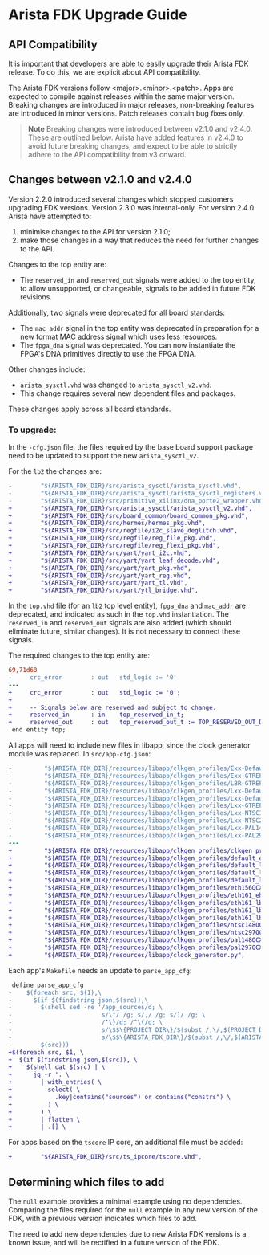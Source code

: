 Arista FDK Upgrade Guide
========================

API Compatibility
---------------------------------

It is important that developers are able to easily upgrade their Arista FDK release.
To do this, we are explicit about API compatibility.

The Arista FDK versions follow \<major\>.\<minor\>.\<patch\>. Apps are expected to compile
against releases within the same major version. Breaking changes are introduced
in major releases, non-breaking features are introduced in minor versions. Patch 
releases contain bug fixes only.

> **Note**
> Breaking changes were introduced between v2.1.0 and v2.4.0. These are outlined below.
> Arista have added features in v2.4.0 to avoid future breaking changes, and expect to
> be able to strictly adhere to the API compatibility from v3 onward.

Changes between v2.1.0 and v2.4.0
---------------------------------

Version 2.2.0 introduced several changes which stopped customers upgrading FDK versions.
Version 2.3.0 was internal-only. For version 2.4.0 Arista have attempted to:

  1. minimise changes to the API for version 2.1.0;
  2. make those changes in a way that reduces the need for further changes to the API.

Changes to the top entity are:
  * The `reserved_in` and `reserved_out` signals were added to the top entity, to allow
    unsupported, or changeable, signals to be added in future FDK revisions.

Additionally, two signals were deprecated for all board standards:
  * The `mac_addr` signal in the top entity was deprecated in preparation for a new format
    MAC address signal which uses less resources.
  * The `fpga_dna` signal was deprecated. You can now instantiate the FPGA's DNA primitives
    directly to use the FPGA DNA.

Other changes include:
  * `arista_sysctl.vhd` was changed to `arista_sysctl_v2.vhd`.
  * This change requires several new dependent files and packages.

These changes apply across all board standards.

### To upgrade:

In the `-cfg.json` file, the files required by the base board support package
need to be updated to support the new `arista_sysctl_v2`.

For the `lb2` the changes are:
```diff
-        "${ARISTA_FDK_DIR}/src/arista_sysctl/arista_sysctl.vhd",
-        "${ARISTA_FDK_DIR}/src/arista_sysctl/arista_sysctl_registers.vhd",
-        "${ARISTA_FDK_DIR}/src/primitive_xilinx/dna_porte2_wrapper.vhd",
+        "${ARISTA_FDK_DIR}/src/arista_sysctl/arista_sysctl_v2.vhd",
+        "${ARISTA_FDK_DIR}/src/board_common/board_common_pkg.vhd",
+        "${ARISTA_FDK_DIR}/src/hermes/hermes_pkg.vhd",
+        "${ARISTA_FDK_DIR}/src/regfile/i2c_slave_deglitch.vhd",
+        "${ARISTA_FDK_DIR}/src/regfile/reg_file_pkg.vhd",
+        "${ARISTA_FDK_DIR}/src/regfile/reg_flexi_pkg.vhd",
+        "${ARISTA_FDK_DIR}/src/yart/yart_i2c.vhd",
+        "${ARISTA_FDK_DIR}/src/yart/yart_leaf_decode.vhd",
+        "${ARISTA_FDK_DIR}/src/yart/yart_pkg.vhd",
+        "${ARISTA_FDK_DIR}/src/yart/yart_reg.vhd",
+        "${ARISTA_FDK_DIR}/src/yart/yart_tl.vhd",
+        "${ARISTA_FDK_DIR}/src/yart/ytl_bridge.vhd",
```

In the `top.vhd` file (for an `lb2` top level entity), `fpga_dna` and `mac_addr` are deprecated,
and indicated as such in the `top.vhd` instantiation. The `reserved_in` and
`reserved_out` signals are also added (which should eliminate future, similar
changes). It is not necessary to connect these signals.

The required changes to the top entity are:
```diff
69,71d68
-     crc_error        : out   std_logic := '0'
---
+     crc_error        : out   std_logic := '0';
+
+     -- Signals below are reserved and subject to change.
+     reserved_in      : in    top_reserved_in_t;
+     reserved_out     : out   top_reserved_out_t := TOP_RESERVED_OUT_DFLT_C
 end entity top;
```

All apps will need to include new files in libapp, since the clock generator module
was replaced. In `src/app-cfg.json`:

```diff
-         "${ARISTA_FDK_DIR}/resources/libapp/clkgen_profiles/Exx-Default-Config.txt",
-         "${ARISTA_FDK_DIR}/resources/libapp/clkgen_profiles/Exx-GTREFCLK0_161-Config.txt",
-         "${ARISTA_FDK_DIR}/resources/libapp/clkgen_profiles/LBR-GTREFCLK0_161-SecRevB-Config.txt",
-         "${ARISTA_FDK_DIR}/resources/libapp/clkgen_profiles/Lxx-Default-Config.txt",
-         "${ARISTA_FDK_DIR}/resources/libapp/clkgen_profiles/Lxx-Default-SRCOCXO-Config.txt",
-         "${ARISTA_FDK_DIR}/resources/libapp/clkgen_profiles/Lxx-GTREFCLK0_161-Config.txt",
-         "${ARISTA_FDK_DIR}/resources/libapp/clkgen_profiles/Lxx-NTSC14835-SRCOCXO-Config.txt",
-         "${ARISTA_FDK_DIR}/resources/libapp/clkgen_profiles/Lxx-NTSC29670-SRCOCXO-Config.txt",
-         "${ARISTA_FDK_DIR}/resources/libapp/clkgen_profiles/Lxx-PAL1485-SRCOCXO-Config.txt",
-         "${ARISTA_FDK_DIR}/resources/libapp/clkgen_profiles/Lxx-PAL297-SRCOCXO-Config.txt",
---
+         "${ARISTA_FDK_DIR}/resources/libapp/clkgen_profiles/clkgen_profiles.json",
+         "${ARISTA_FDK_DIR}/resources/libapp/clkgen_profiles/default_eh_emu_si5345.txt",
+         "${ARISTA_FDK_DIR}/resources/libapp/clkgen_profiles/default_lb2_lyrebird_si5345.txt",
+         "${ARISTA_FDK_DIR}/resources/libapp/clkgen_profiles/default_lb2_malabar_lmk05318b.txt",
+         "${ARISTA_FDK_DIR}/resources/libapp/clkgen_profiles/default_lb2_tamarama_lmk05318.txt",
+         "${ARISTA_FDK_DIR}/resources/libapp/clkgen_profiles/eth156OCXO_lb2_lyrebird_si5345.txt",
+         "${ARISTA_FDK_DIR}/resources/libapp/clkgen_profiles/eth161_eh_emu_si5345.txt",
+         "${ARISTA_FDK_DIR}/resources/libapp/clkgen_profiles/eth161_lb2_lyrebird_si5345.txt",
+         "${ARISTA_FDK_DIR}/resources/libapp/clkgen_profiles/eth161_lb2_malabar_lmk05318b.txt",
+         "${ARISTA_FDK_DIR}/resources/libapp/clkgen_profiles/eth161_lb2_tamarama_lmk05318.txt",
+         "${ARISTA_FDK_DIR}/resources/libapp/clkgen_profiles/ntsc148OCXO_lb2_lyrebird_si5345.txt",
+         "${ARISTA_FDK_DIR}/resources/libapp/clkgen_profiles/ntsc297OCXO_lb2_lyrebird_si5345.txt",
+         "${ARISTA_FDK_DIR}/resources/libapp/clkgen_profiles/pal148OCXO_lb2_lyrebird_si5345.txt",
+         "${ARISTA_FDK_DIR}/resources/libapp/clkgen_profiles/pal297OCXO_lb2_lyrebird_si5345.txt",
+         "${ARISTA_FDK_DIR}/resources/libapp/clock_generator.py",
```

Each app's `Makefile` needs an update to `parse_app_cfg`:

```diff
 define parse_app_cfg
-    $(foreach src, $(1),\
-      $(if $(findstring json,$(src)),\
-        $(shell sed -re '/app_sources/d; \
-                         s/\"/ /g; s/,/ /g; s/]/ /g; \
-                         /^\}/d; /^\{/d; \
-                         s/\$$\{PROJECT_DIR\}/$(subst /,\/,$(PROJECT_DIR))/g; \
-                         s/\$$\{ARISTA_FDK_DIR\}/$(subst /,\/,$(ARISTA_FDK_DIR))/g' $(src)), \
-        $(src)))
+$(foreach src, $1, \
+  $(if $(findstring json,$(src)), \
+    $(shell cat $(src) | \
+      jq -r '. \
+        | with_entries( \
+          select( \
+            .key|contains("sources") or contains("constrs") \
+          ) \
+        ) \
+        | flatten \
+        | .[] \
```

For apps based on the `tscore` IP core, an additional file must be added:

```diff
+        "${ARISTA_FDK_DIR}/src/ts_ipcore/tscore.vhd",
```

Determining which files to add
------------------------------

The `null` example provides a minimal example using no dependencies. Comparing
the files required for the `null` example in any new version of the FDK, with
a previous version indicates which files to add. 

The need to add new dependencies due to new Arista FDK versions is a known issue, 
and will be rectified in a future version of the FDK.
